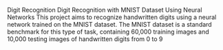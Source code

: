 Digit Recognition
Digit Recognition with MNIST Dataset Using Neural Networks This project aims to recognize handwritten digits using a neural network trained on the MNIST dataset. The MNIST dataset is a standard benchmark for this type of task, containing 60,000 training images and 10,000 testing images of handwritten digits from 0 to 9
